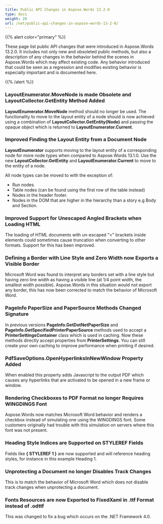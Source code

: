 ```yaml
---
title: Public API Changes in Aspose.Words 13.2.0
type: docs
weight: 20
url: /net/public-api-changes-in-aspose-words-13-2-0/
---
```


{{% alert color="primary" %}} 

These page list public API changes that were introduced in Aspose.Words 13.2.0. It includes not only new and obsoleted public methods, but also a description of any changes in the behavior behind the scenes in Aspose.Words which may affect existing code. Any behavior introduced that could be seen as a regression and modifies existing behavior is especially important and is documented here.

{{% /alert %}} 

### **LayoutEnumerator.MoveNode is made Obsolete and LayoutCollector.GetEntity Method Added**

**LayoutEnumerator.MoveNode** method should no longer be used. The functionality to move to the layout entity of a node should is now achieved using a combination of **LayoutCollector.GetEntity(Node)** and passing the opaque object which is returned to **LayoutEnumerator.Current**.

### **Improved Finding the Layout Entity from a Document Node**

**LayoutEnumerator** supports moving to the layout entity of a corresponding node for more node types when compared to Aspose.Words 13.1.0. Use the new **LayoutCollector.GetEntity** and **LayoutEnumerator.Current** to move to the entity of a node.

All node types can be moved to with the exception of:

- Run nodes.
- Table nodes (can be found using the first row of the table instead)
- Nodes in the header footer.
- Nodes in the DOM that are higher in the hierarchy than a story e.g Body and Section.

### **Improved Support for Unescaped Angled Brackets when Loading HTML**

The loading of HTML documents with un-escaped "<" brackets inside elements could sometimes cause truncation when converting to other formats. Support for this has been improved.

### **Defining a Border with Line Style and Zero Width now Exports a Visible Border**

Microsoft Word was found to interpret any borders set with a line style but having zero line width as having a visible line (at 1/4 point width, the smallest width possible). Aspose.Words in this situation would not export any border, this has now been corrected to match the behavior of Microsoft Word.

### **PageInfo PaperSize and PaperSource Methods Changed Signature**

In previous versions **PageInfo.GetDotNetPaperSize** and **PageInfo.GetSpecifiedPrinterPaperSource** methods used to accept a **PrinterSettingsContainer** class which is used in caching. Now these methods directly accept properties from **PrinterSettings**. You can still create your own caching to improve performance when printing if desired.

### **PdfSaveOptions.OpenHyperlinksInNewWindow Property Added**

When enabled this property adds Javascript to the output PDF which causes any hyperlinks that are activated to be opened in a new frame or window.

### **Rendering Checkboxes to PDF Format no longer Requires WINGDINGS Font**

Aspose.Words now matches Microsoft Word behavior and renders a checkbox instead of simulating one using the WINGDINGS font. Some customers originally had trouble with this simulation on servers where this font was not present.

### **Heading Style Indices are Supported on STYLEREF Fields**

Fields like **{ STYLEREF 1 }** are now supported and will reference heading styles, for instance in this example Heading 1.

### **Unprotecting a Document no longer Disables Track Changes**

This is to match the behavior of Microsoft Word which does not disable track changes when unprotecting a document.

### **Fonts Resources are now Exported to FixedXaml in .ttf Format instead of .odttf**

This was changed to fix a bug which occurs on the .NET Framework 4.0.
